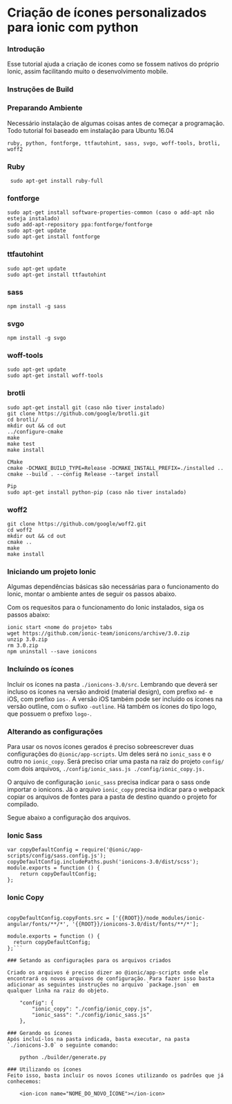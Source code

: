 # Criação de ícones personalizados para ionic com python


### Introdução

Esse tutorial ajuda a criação de icones como se fossem nativos do próprio Ionic, assim facilitando muito o desenvolvimento mobile.

### Instruções de Build 

### Preparando Ambiente
Necessário instalação de algumas coisas antes de começar a programação. Todo tutorial foi baseado em instalação para Ubuntu 16.04
	
	ruby, python, fontforge, ttfautohint, sass, svgo, woff-tools, brotli, woff2

### Ruby

     sudo apt-get install ruby-full

### fontforge

    sudo apt-get install software-properties-common (caso o add-apt não esteja instalado)
    sudo add-apt-repository ppa:fontforge/fontforge
    sudo apt-get update
    sudo apt-get install fontforge

### ttfautohint

	sudo apt-get update
	sudo apt-get install ttfautohint

### sass

	npm install -g sass

### svgo

	npm install -g svgo


### woff-tools

	sudo apt-get update
	sudo apt-get install woff-tools

### brotli

	sudo apt-get install git (caso não tiver instalado)
	git clone https://github.com/google/brotli.git
	cd brotli/
	mkdir out && cd out
	../configure-cmake
	make
	make test
	make install

	CMake
	cmake -DCMAKE_BUILD_TYPE=Release -DCMAKE_INSTALL_PREFIX=./installed ..
	cmake --build . --config Release --target install

	Pip
	sudo apt-get install python-pip (caso não tiver instalado)

### woff2

	git clone https://github.com/google/woff2.git
	cd woff2
	mkdir out && cd out
	cmake ..
	make
	make install

### Iniciando um projeto Ionic

Algumas dependências básicas são necessárias para o funcionamento do Ionic, montar o ambiente antes de seguir os passos abaixo.

Com os requesitos para o funcionamento do Ionic instalados, siga os passos abaixo:

    ionic start <nome do projeto> tabs
    wget https://github.com/ionic-team/ionicons/archive/3.0.zip
    unzip 3.0.zip 
    rm 3.0.zip 
    npm uninstall --save ionicons

### Incluíndo os ícones

Incluir os ícones na pasta `./ionicons-3.0/src`. Lembrando que deverá ser incluso os ícones na versão android (material design), com prefixo `md-` e iOS, com prefixo `ios-`. A versão iOS também pode ser incluído os ícones na versão outline, com o sufixo `-outline`. Há também os ícones do tipo logo, que possuem o prefixo `logo-`.

### Alterando as configurações

Para usar os novos ícones gerados é preciso sobreescrever duas configurações do `@ionic/app-scripts`. Um deles será no `ionic_sass` e o outro no `ionic_copy`. Será preciso criar uma pasta na raiz do projeto `config/` com dois arquivos, `./config/ionic_sass.js ./config/ionic_copy.js.`

O arquivo de configuração `ionic_sass` precisa indicar para o sass onde importar o ionicons. Já o arquivo `ionic_copy` precisa indicar para o webpack copiar os arquivos de fontes para a pasta de destino quando o projeto for compilado.

Segue abaixo a configuração dos arquivos.

### Ionic Sass

	var copyDefaultConfig = require('@ionic/app-scripts/config/sass.config.js');
	copyDefaultConfig.includePaths.push('ionicons-3.0/dist/scss');
	module.exports = function () {
		return copyDefaultConfig;
	};

### Ionic Copy

```var copyDefaultConfig = require('@ionic/app-scripts/config/copy.config.js');

copyDefaultConfig.copyFonts.src = ['{{ROOT}}/node_modules/ionic-angular/fonts/**/*', '{{ROOT}}/ionicons-3.0/dist/fonts/**/*'];

module.exports = function () {
  return copyDefaultConfig;
};```

### Setando as configurações para os arquivos criados

Criado os arquivos é preciso dizer ao @ionic/app-scripts onde ele encontrará os novos arquivos de configuração. Para fazer isso basta adicionar as seguintes instruções no arquivo `package.json` em qualquer linha na raiz do objeto.

    "config": {
    	"ionic_copy": "./config/ionic_copy.js",
    	"ionic_sass": "./config/ionic_sass.js"
    },

### Gerando os ícones
Após incluí-los na pasta indicada, basta executar, na pasta `./ionicons-3.0` o seguinte comando:

	python ./builder/generate.py

### Utilizando os ícones
Feito isso, basta incluir os novos ícones utilizando os padrões que já conhecemos:

	<ion-icon name="NOME_DO_NOVO_ÍCONE"></ion-icon>

